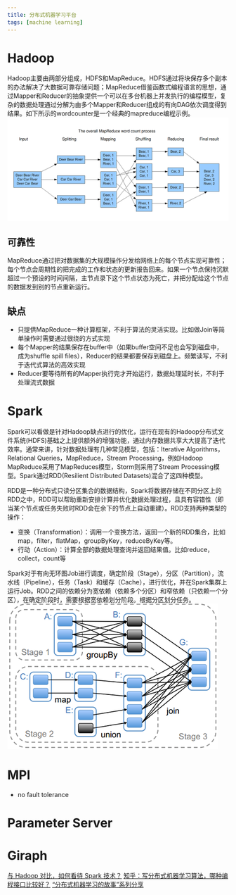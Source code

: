 ```yaml
---
title: 分布式机器学习平台
tags: [machine learning]
---
```


# Hadoop
Hadoop主要由两部分组成，HDFS和MapReduce。HDFS通过将块保存多个副本的办法解决了大数据可靠存储问题；MapReduce借鉴函数式编程语言的思想，通过Mapper和Reducer的抽象提供一个可以在多台机器上并发执行的编程模型，复杂的数据处理通过分解为由多个Mapper和Reducer组成的有向DAG依次调度得到结果。如下所示的wordcounter是一个经典的mapreduce编程示例。
![](img/machine_learning/distributed_system/MapReduceWordCount.png)

## 可靠性
MapReduce通过把对数据集的大规模操作分发给网络上的每个节点实现可靠性；每个节点会周期性的把完成的工作和状态的更新报告回来。如果一个节点保持沉默超过一个预设的时间间隔，主节点录下这个节点状态为死亡，并把分配给这个节点的数据发到别的节点重新运行。

## 缺点
- 只提供MapReduce一种计算框架，不利于算法的灵活实现。比如做Join等简单操作时需要通过很绕的方式实现
- 每个Mapper的结果保存在buffer中（如果buffer空间不足也会写到磁盘中，成为shuffle spill files），Reducer的结果都要保存到磁盘上。频繁读写，不利于迭代式算法的高效实现
- Reducer要等待所有的Mapper执行完才开始运行，数据处理延时长，不利于处理流式数据

# Spark
Spark可以看做是针对Hadoop缺点进行的优化，运行在现有的Hadoop分布式文件系统(HDFS)基础之上提供额外的增强功能，通过内存数据共享大大提高了迭代效率。通常来讲，针对数据处理有几种常见模型，包括：Iterative Algorithms，Relational Queries，MapReduce，Stream Processing，例如Hadoop MapReduce采用了MapReduces模型，Storm则采用了Stream Processing模型。Spark通过RDD(Resilient Distributed Datasets)混合了这四种模型。

RDD是一种分布式只读分区集合的数据结构，Spark将数据存储在不同分区上的RDD之中，RDD可以帮助重新安排计算并优化数据处理过程，且具有容错性（即当某个节点或任务失败时RDD会在余下的节点上自动重建）。RDD支持两种类型的操作：
- 变换（Transformation）：调用一个变换方法，返回一个新的RDD集合，比如map，filter，flatMap，groupByKey，reduceByKey等。
- 行动（Action）：计算全部的数据处理查询并返回结果值。比如reduce，collect，count等

Spark对于有向无环图Job进行调度，确定阶段（Stage），分区（Partition），流水线（Pipeline），任务（Task）和缓存（Cache），进行优化，并在Spark集群上运行Job。RDD之间的依赖分为宽依赖（依赖多个分区）和窄依赖（只依赖一个分区），在确定阶段时，需要根据宽依赖划分阶段。根据分区划分任务。  
![](img/machine_learning/distributed_system/spark_stage.png)

# MPI
- no fault tolerance

# Parameter Server

# Giraph

[与 Hadoop 对比，如何看待 Spark 技术？](http://www.zhihu.com/question/26568496)
[知乎：写分布式机器学习算法，哪种编程接口比较好？](https://www.zhihu.com/question/22544716)
[“分布式机器学习的故事”系列分享](http://cxwangyi.github.io/notes/2014-01-20-distributed-machine-learning.html)